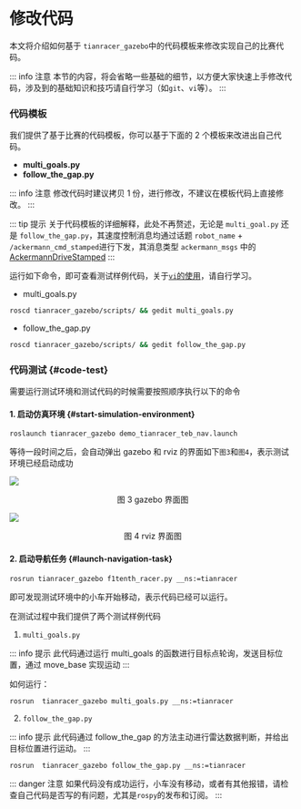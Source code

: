 # 修改代码

本文将介绍如何基于 `tianracer_gazebo`中的代码模板来修改实现自己的比赛代码。

::: info 注意 
本节的内容，将会省略一些基础的细节，以方便大家快速上手修改代码，涉及到的基础知识和技巧请自行学习（如`git`、`vi`等）。
:::

### 代码模板

我们提供了基于比赛的代码模板，你可以基于下面的 2 个模板来改进出自己代码。

- **multi_goals.py**
- **follow_the_gap.py**

::: info 注意
修改代码时建议拷贝 1 份，进行修改，不建议在模板代码上直接修改。
:::

::: tip 提示
关于代码模板的详细解释，此处不再赘述，无论是 `multi_goal.py` 还是 `follow_the_gap.py`，其速度控制消息均通过话题 `robot_name` + `/ackermann_cmd_stamped`进行下发，其消息类型 `ackermann_msgs` 中的[AckermannDriveStamped](https://docs.ros.org/en/jade/api/ackermann_msgs/html/msg/AckermannDriveStamped.html)
:::

运行如下命令，即可查看测试样例代码，关于[`vi`的使用](https://www.runoob.com/linux/linux-vim.html)，请自行学习。

- multi_goals.py
```sh
roscd tianracer_gazebo/scripts/ && gedit multi_goals.py
```

- follow_the_gap.py 

```sh
roscd tianracer_gazebo/scripts/ && gedit follow_the_gap.py 
```

### 代码测试 {#code-test}

需要运行测试环境和测试代码的时候需要按照顺序执行以下的命令

#### 1. 启动仿真环境 {#start-simulation-environment}

```shell
roslaunch tianracer_gazebo demo_tianracer_teb_nav.launch
```

等待一段时间之后，会自动弹出 gazebo 和 rviz 的界面如下`图3`和`图4`，表示测试环境已经启动成功

![](https://tianbot-pic.oss-cn-beijing.aliyuncs.com/tianbot-pic/Tianbot-Doc202310271346027.png)
<p style="text-align:center"> 图 3 gazebo 界面图 </p>

![](https://tianbot-pic.oss-cn-beijing.aliyuncs.com/tianbot-pic/Tianbot-Doc202310271346877.png)
<p style="text-align:center"> 图 4 rviz 界面图 </p>

#### 2. 启动导航任务 {#launch-navigation-task}

```shell
rosrun tianracer_gazebo f1tenth_racer.py __ns:=tianracer
```

即可发现测试环境中的小车开始移动，表示代码已经可以运行。

在测试过程中我们提供了两个测试样例代码

1. `multi_goals.py` 

::: info 提示
此代码通过运行 multi_goals 的函数进行目标点轮询，发送目标位置，通过 move_base 实现运动
:::

如何运行：

```shell
rosrun  tianracer_gazebo multi_goals.py __ns:=tianracer
```

2. `follow_the_gap.py`

::: info 提示
此代码通过 follow_the_gap 的方法主动进行雷达数据判断，并给出目标位置进行运动。
:::

```shell
rosrun  tianracer_gazebo follow_the_gap.py __ns:=tianracer
```
::: danger 注意
如果代码没有成功运行，小车没有移动，或者有其他报错，请检查自己代码是否写的有问题，尤其是`rospy`的发布和订阅。
:::
